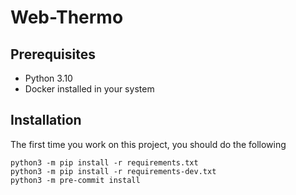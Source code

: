 # Web-Thermo

## Prerequisites

- Python 3.10
- Docker installed in your system

## Installation
<!-- https://www.architecture-performance.fr/ap_blog/some-pre-commit-git-hooks-for-python/ -->
<!-- https://marcobelo.medium.com/setting-up-python-black-on-visual-studio-code-5318eba4cd00 -->
The first time you work on this project, you should do the following
```
python3 -m pip install -r requirements.txt
python3 -m pip install -r requirements-dev.txt
python3 -m pre-commit install
```
